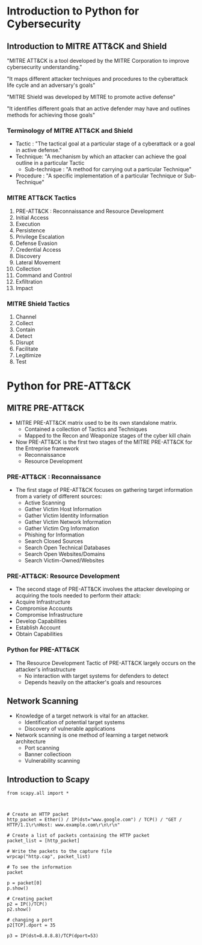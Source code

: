 # Introduction to Python for Cybersecurity

## Introduction to MITRE ATT&CK and Shield
"MITRE ATT&CK is a tool developed by the MITRE Corporation to improve cybersecurity understanding."

"It maps different attacker techniques and procedures to the cyberattack life cycle and an adversary's goals"

"MITRE Shield was developed by MITRE to promote active defense"

"It identifies different goals that an active defender may have and outlines methods for achieving those goals"

### Terminology of MITRE ATT&CK and Shield

- Tactic : "The tactical goal at a particular stage of a cyberattack or a goal in active defense."
- Technique: "A mechanism by which an attacker can achieve the goal outline in a particular Tactic
  - Sub-technique : "A method for carrying out a particular Technique"
- Procedure : "A specific implementation of a particular Technique or Sub-Technique"


### MITRE ATT&CK Tactics
1. PRE-ATT&CK : Reconnaissance and Resource Development
2. Initial Access
3. Execution
4. Persistence
5. Privilege Escalation
6. Defense Evasion
7. Credential Access
8. Discovery
9. Lateral Movement
10. Collection
11. Command and Control
12. Exfiltration
13. Impact

### MITRE Shield Tactics
1. Channel
2. Collect
3. Contain
4. Detect
5. Disrupt
6. Facilitate
7. Legitimize
8. Test

# Python for PRE-ATT&CK
## MITRE PRE-ATT&CK
- MITRE PRE-ATT&CK matrix used to be its own standalone matrix.
  - Contained a collection of Tactics and Techniques
  - Mapped to the Recon and Weaponize stages of the cyber kill chain
- Now PRE-ATT&CK is the first two stages of the MITRE PRE-ATT&CK for the Entreprise framework 
  - Reconnaissance
  - Resource Development

### PRE-ATT&CK : Reconnaissance
- The first stage of PRE-ATT&CK focuses on gathering target information from a variety of different sources:
  - Active Scanning
  - Gather Victim Host Information
  - Gather Victim Identity Information
  - Gather Victim Network Information
  - Gather Victim Org Information
  - Phishing for Information
  - Search Closed Sources
  - Search Open Technical Databases
  - Search Open Websites/Domains
  - Search Victim-Owned/Websites

### PRE-ATT&CK: Resource Development
- The second stage of PRE-ATT&CK involves the attacker developing or acquiring the tools needed to perform their attack:
- Acquire Infrastructure
- Compromise Accounts
- Compromise Infrastructure
- Develop Capabilities
- Establish Account
- Obtain Capabilities

### Python for PRE-ATT&CK
- The Resource Development Tactic of PRE-ATT&CK largely occurs on the attacker's infrastructure 
  - No interaction with target systems for defenders to detect
  - Depends heavily on the attacker's goals and resources

## Network Scanning

- Knowledge of a target network is vital for an attacker.
  - Identification of potential target systems
  - Discovery of vulnerable applications
- Network scanning is one method of learning a target network architecture
  - Port scanning
  - Banner collectioon
  - Vulnerability scanning

## Introduction to Scapy

```
from scapy.all import *



# Create an HTTP packet
http_packet = Ether() / IP(dst="www.google.com") / TCP() / "GET / HTTP/1.1\r\nHost: www.example.com\r\n\r\n"

# Create a list of packets containing the HTTP packet
packet_list = [http_packet]

# Write the packets to the capture file
wrpcap("http.cap", packet_list)

# To see the information 
packet 

p = packet[0] 
p.show()

# Creating packet 
p2 = IP()/TCP()
p2.show()

# changing a port
p2[TCP].dport = 35

p3 = IP(dst=8.8.8.8)/TCP(dport=53)
